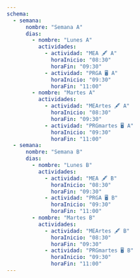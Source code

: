 ```yaml
---
schema:
  - semana:
      nombre: "Semana A"
      dias:
        - nombre: "Lunes A"
          actividades:
            - actividad: "MEA 🖋 A"
              horaInicio: "08:30"
              horaFin: "09:30"
            - actividad: "PRGA 🖥️ A"
              horaInicio: "09:30"
              horaFin: "11:00"
        - nombre: "Martes A"
          actividades:
            - actividad: "MEArtes 🖋 A"
              horaInicio: "08:30"
              horaFin: "09:30"
            - actividad: "PRGmartes 🖥️ A"
              horaInicio: "09:30"
              horaFin: "11:00"
  - semana:
      nombre: "Semana B"
      dias:
        - nombre: "Lunes B"
          actividades:
            - actividad: "MEA 🖋 B"
              horaInicio: "08:30"
              horaFin: "09:30"
            - actividad: "PRGA 🖥️ B"
              horaInicio: "09:30"
              horaFin: "11:00"
        - nombre: "Martes B"
          actividades:
            - actividad: "MEArtes 🖋 B"
              horaInicio: "08:30"
              horaFin: "09:30"
            - actividad: "PRGmartes 🖥️ B"
              horaInicio: "09:30"
              horaFin: "11:00"
---
```


